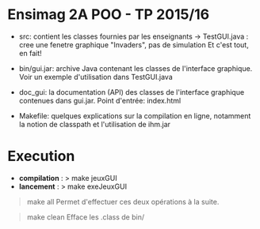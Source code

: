 Ensimag 2A POO - TP 2015/16
============================

- src: contient les classes fournies par les enseignants 
  -> TestGUI.java : cree une fenetre graphique "Invaders", pas de simulation
  Et c'est tout, en fait!

- bin/gui.jar: archive Java contenant les classes de l'interface graphique. Voir un exemple d'utilisation dans TestGUI.java

- doc_gui: la documentation (API) des classes de l'interface graphique contenues dans gui.jar. Point d'entrée: index.html

- Makefile: quelques explications sur la compilation en ligne, notamment la notion de classpath et l'utilisation de ihm.jar

Execution
=========

* **compilation** : > make jeuxGUI
* **lancement** : > make exeJeuxGUI

> make all
Permet d'effectuer ces deux opérations à la suite.

> make clean
Efface les .class de bin/

